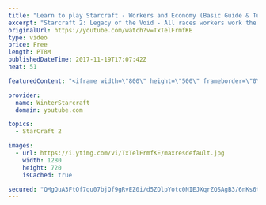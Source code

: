 ```yaml
---
title: "Learn to play Starcraft - Workers and Economy (Basic Guide & Tutorial)"
excerpt: "Starcraft 2: Legacy of the Void - All races workers work the same (mule notwithstanding!)  Wiki on mining: http://wiki.teamliquid.net/starcraft2/Mining_Minerals"
originalUrl: https://youtube.com/watch?v=TxTelFrmfKE
type: video
price: Free
length: PT8M
publishedDateTime: 2017-11-19T17:07:42Z
heat: 51

featuredContent: "<iframe width=\"800\" height=\"500\" frameborder=\"0\" src=\"https://www.youtube.com/embed/TxTelFrmfKE\" allow=\"accelerometer; autoplay; encrypted-media; gyroscope; picture-in-picture\" allowfullscreen></iframe>"

provider:
  name: WinterStarcraft
  domain: youtube.com

topics:
  - StarCraft 2

images:
  - url: https://i.ytimg.com/vi/TxTelFrmfKE/maxresdefault.jpg
    width: 1280
    height: 720
    isCached: true

secured: "QMgQuA3FtOf7qu07bjQf9gRvEZ0i/d5ZOlpYotc0NIEJXqrZQSAgB3/6nKs6t9BsY0lmd+ucPakR5EOmZ6bjHnOIuGYIWIygYOYZVACe2a9px1KCJ9WVo/QyKdi+VpNIABfNsca4PYg3BLAB3xhN3PmHywujuLCbsLda3Y6gEpOQ/5Rcc3y8DTLtyWEx8H8ilnQw8A2y/R0zPiJHzu16JzKBByJ9ZE+enJAVHRFkbP6HNYvvCOl50BcpoTb0PPbjW2KnvCXzRec4rtZ+DzDlJd1hd40466euPP7rtXHUu1mhrvAQx3u54gPMJ9oCM7ZU7T8HBzc60cZ+OB10B3QbI/ih95+wubSa8oJMHhXzLpP4SXgNA60Gv60ZkF6wktXl9sCE7IxnhUcMpr7l9+Zzyq/r//ow2hTXHKjJPdgDxK4=;zvitv0poAW8vVyDaI8xF0w=="
---
```


